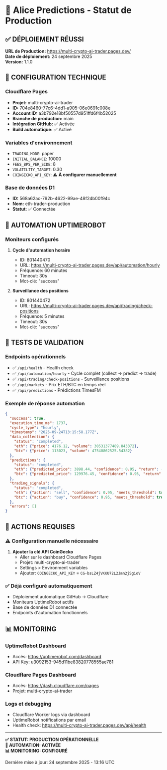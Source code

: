 # 🚀 Alice Predictions - Statut de Production

## ✅ DÉPLOIEMENT RÉUSSI

**URL de Production:** https://multi-crypto-ai-trader.pages.dev/  
**Date de déploiement:** 24 septembre 2025  
**Version:** 1.1.0  

## 🔧 CONFIGURATION TECHNIQUE

### Cloudflare Pages
- **Projet:** multi-crypto-ai-trader  
- **ID:** 704e8460-77c6-4dd1-a905-06e0691c008e  
- **Account ID:** a3b792e18bf50557d951ffd6f4b52025  
- **Branche de production:** main  
- **Intégration GitHub:** ✅ Activée  
- **Build automatique:** ✅ Activé  

### Variables d'environnement
- `TRADING_MODE`: paper  
- `INITIAL_BALANCE`: 10000  
- `FEES_BPS_PER_SIDE`: 8  
- `VOLATILITY_TARGET`: 0.30  
- `COINGECKO_API_KEY`: ⚠️ **À configurer manuellement**

### Base de données D1
- **ID:** 568a62ac-792b-4622-99ae-48f24b00f94c  
- **Nom:** eth-trader-production  
- **Statut:** ✅ Connectée  

## 🤖 AUTOMATION UPTIMEROBOT

### Moniteurs configurés
1. **Cycle d'automation horaire**
   - ID: 801440470
   - URL: https://multi-crypto-ai-trader.pages.dev/api/automation/hourly
   - Fréquence: 60 minutes
   - Timeout: 30s
   - Mot-clé: "success"

2. **Surveillance des positions**
   - ID: 801440472  
   - URL: https://multi-crypto-ai-trader.pages.dev/api/trading/check-positions
   - Fréquence: 5 minutes
   - Timeout: 30s
   - Mot-clé: "success"

## 🧪 TESTS DE VALIDATION

### Endpoints opérationnels
- ✅ `/api/health` - Health check
- ✅ `/api/automation/hourly` - Cycle complet (collect → predict → trade)  
- ✅ `/api/trading/check-positions` - Surveillance positions
- ✅ `/api/markets` - Prix ETH/BTC en temps réel
- ✅ `/api/predictions` - Prédictions TimesFM

### Exemple de réponse automation
```json
{
  "success": true,
  "execution_time_ms": 1737,
  "cycle_type": "hourly", 
  "timestamp": "2025-09-24T13:15:58.177Z",
  "data_collection": {
    "status": "completed",
    "eth": {"price": 4176.12, "volume": 30531377489.843372},
    "btc": {"price": 113023, "volume": 47540862525.54382}
  },
  "predictions": {
    "status": "completed", 
    "eth": {"predicted_price": 3898.44, "confidence": 0.95, "return": -0.066},
    "btc": {"predicted_price": 129976.45, "confidence": 0.95, "return": 0.15}
  },
  "trading_signals": {
    "status": "completed",
    "eth": {"action": "sell", "confidence": 0.95, "meets_threshold": true, "executed": true},
    "btc": {"action": "buy", "confidence": 0.95, "meets_threshold": true, "executed": true}
  },
  "errors": []
}
```

## 🔑 ACTIONS REQUISES

### ⚠️ Configuration manuelle nécessaire
1. **Ajouter la clé API CoinGecko**
   - Aller sur le dashboard Cloudflare Pages
   - Projet: multi-crypto-ai-trader  
   - Settings > Environment variables
   - Ajouter: `COINGECKO_API_KEY` = `CG-bsLZ4jVKKU72L2Jmn2jSgioV`

### ✅ Déjà configuré automatiquement  
- Déploiement automatique GitHub → Cloudflare  
- Moniteurs UptimeRobot actifs
- Base de données D1 connectée
- Endpoints d'automation fonctionnels

## 📊 MONITORING

### UptimeRobot Dashboard
- Accès: https://uptimerobot.com/dashboard
- API Key: u3092153-945d11be83820778555ae781

### Cloudflare Pages Dashboard  
- Accès: https://dash.cloudflare.com/pages
- Projet: multi-crypto-ai-trader

### Logs et debugging
- Cloudflare Worker logs via dashboard
- UptimeRobot notifications par email
- Health check: https://multi-crypto-ai-trader.pages.dev/api/health

---

**✅ STATUT: PRODUCTION OPÉRATIONNELLE**  
**🤖 AUTOMATION: ACTIVÉE**  
**📊 MONITORING: CONFIGURÉ**  

Dernière mise à jour: 24 septembre 2025 - 13:16 UTC